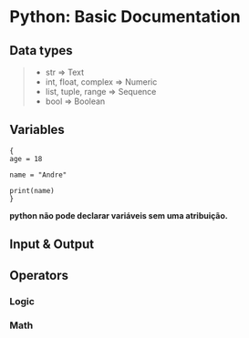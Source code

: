# Python: Basic Documentation

## Data types

>
> - str	=> Text
> - int, float, complex => Numeric
> - list, tuple, range => Sequence
> - bool => Boolean
>

## Variables

```
{
age = 18

name = "Andre"

print(name)
}
```
**python não pode declarar variáveis sem uma atribuição.**

## Input & Output

## Operators

### Logic

### Math